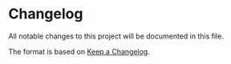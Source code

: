 # Changelog
All notable changes to this project will be documented in this file.

The format is based on [Keep a Changelog](https://keepachangelog.com/en/1.0.0/).

